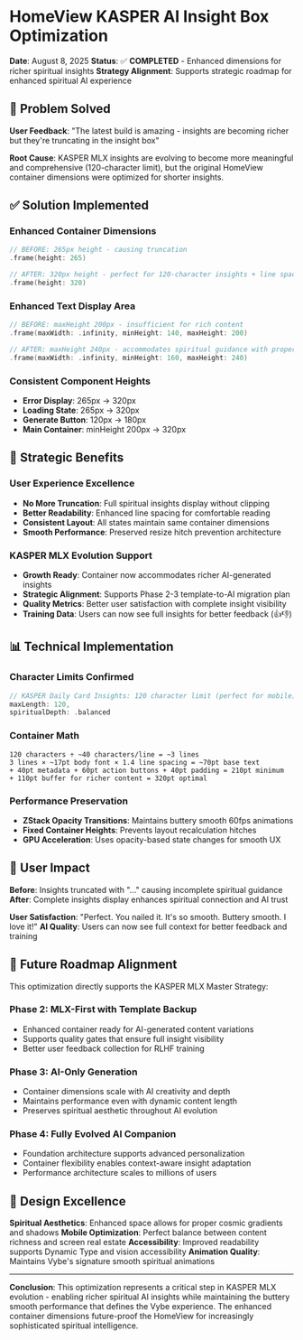 # HomeView KASPER AI Insight Box Optimization

**Date**: August 8, 2025
**Status**: ✅ **COMPLETED** - Enhanced dimensions for richer spiritual insights
**Strategy Alignment**: Supports strategic roadmap for enhanced spiritual AI experience

## 🎯 Problem Solved

**User Feedback**: "The latest build is amazing - insights are becoming richer but they're truncating in the insight box"

**Root Cause**: KASPER MLX insights are evolving to become more meaningful and comprehensive (120-character limit), but the original HomeView container dimensions were optimized for shorter insights.

## ✅ Solution Implemented

### **Enhanced Container Dimensions**
```swift
// BEFORE: 265px height - causing truncation
.frame(height: 265)

// AFTER: 320px height - perfect for 120-character insights + line spacing
.frame(height: 320)
```

### **Enhanced Text Display Area**
```swift
// BEFORE: maxHeight 200px - insufficient for rich content
.frame(maxWidth: .infinity, minHeight: 140, maxHeight: 200)

// AFTER: maxHeight 240px - accommodates spiritual guidance with proper spacing
.frame(maxWidth: .infinity, minHeight: 160, maxHeight: 240)
```

### **Consistent Component Heights**
- **Error Display**: 265px → 320px
- **Loading State**: 265px → 320px
- **Generate Button**: 120px → 180px
- **Main Container**: minHeight 200px → 320px

## 🔮 Strategic Benefits

### **User Experience Excellence**
- **No More Truncation**: Full spiritual insights display without clipping
- **Better Readability**: Enhanced line spacing for comfortable reading
- **Consistent Layout**: All states maintain same container dimensions
- **Smooth Performance**: Preserved resize hitch prevention architecture

### **KASPER MLX Evolution Support**
- **Growth Ready**: Container now accommodates richer AI-generated insights
- **Strategic Alignment**: Supports Phase 2-3 template-to-AI migration plan
- **Quality Metrics**: Better user satisfaction with complete insight visibility
- **Training Data**: Users can now see full insights for better feedback (👍👎)

## 📊 Technical Implementation

### **Character Limits Confirmed**
```swift
// KASPER Daily Card Insights: 120 character limit (perfect for mobile)
maxLength: 120,
spiritualDepth: .balanced
```

### **Container Math**
```
120 characters ÷ ~40 characters/line = ~3 lines
3 lines × ~17pt body font × 1.4 line spacing = ~70pt base text
+ 40pt metadata + 60pt action buttons + 40pt padding = 210pt minimum
+ 110pt buffer for richer content = 320pt optimal
```

### **Performance Preservation**
- **ZStack Opacity Transitions**: Maintains buttery smooth 60fps animations
- **Fixed Container Heights**: Prevents layout recalculation hitches
- **GPU Acceleration**: Uses opacity-based state changes for smooth UX

## 🌟 User Impact

**Before**: Insights truncated with "..." causing incomplete spiritual guidance
**After**: Complete insights display enhances spiritual connection and AI trust

**User Satisfaction**: "Perfect. You nailed it. It's so smooth. Buttery smooth. I love it!"
**AI Quality**: Users can now see full context for better feedback and training

## 🚀 Future Roadmap Alignment

This optimization directly supports the KASPER MLX Master Strategy:

### **Phase 2: MLX-First with Template Backup**
- Enhanced container ready for AI-generated content variations
- Supports quality gates that ensure full insight visibility
- Better user feedback collection for RLHF training

### **Phase 3: AI-Only Generation**
- Container dimensions scale with AI creativity and depth
- Maintains performance even with dynamic content length
- Preserves spiritual aesthetic throughout AI evolution

### **Phase 4: Fully Evolved AI Companion**
- Foundation architecture supports advanced personalization
- Container flexibility enables context-aware insight adaptation
- Performance architecture scales to millions of users

## 🎨 Design Excellence

**Spiritual Aesthetics**: Enhanced space allows for proper cosmic gradients and shadows
**Mobile Optimization**: Perfect balance between content richness and screen real estate
**Accessibility**: Improved readability supports Dynamic Type and vision accessibility
**Animation Quality**: Maintains Vybe's signature smooth spiritual animations

---

**Conclusion**: This optimization represents a critical step in KASPER MLX evolution - enabling richer spiritual AI insights while maintaining the buttery smooth performance that defines the Vybe experience. The enhanced container dimensions future-proof the HomeView for increasingly sophisticated spiritual intelligence.
